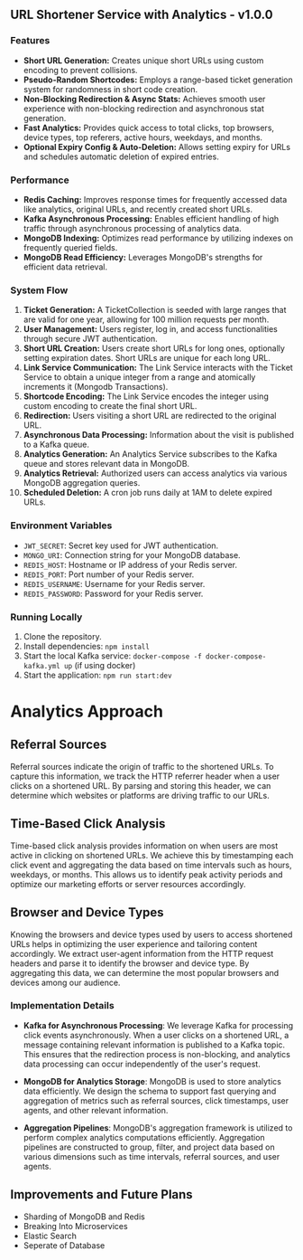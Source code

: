 ## URL Shortener Service with Analytics - v1.0.0

### Features

- **Short URL Generation:** Creates unique short URLs using custom encoding to prevent collisions.
- **Pseudo-Random Shortcodes:** Employs a range-based ticket generation system for randomness in short code creation.
- **Non-Blocking Redirection & Async Stats:** Achieves smooth user experience with non-blocking redirection and asynchronous stat generation.
- **Fast Analytics:** Provides quick access to total clicks, top browsers, device types, top referers, active hours, weekdays, and months.
- **Optional Expiry Config & Auto-Deletion:** Allows setting expiry for URLs and schedules automatic deletion of expired entries.

### Performance

- **Redis Caching:** Improves response times for frequently accessed data like analytics, original URLs, and recently created short URLs.
- **Kafka Asynchronous Processing:** Enables efficient handling of high traffic through asynchronous processing of analytics data.
- **MongoDB Indexing:** Optimizes read performance by utilizing indexes on frequently queried fields.
- **MongoDB Read Efficiency:** Leverages MongoDB's strengths for efficient data retrieval.

### System Flow

1. **Ticket Generation:** A TicketCollection is seeded with large ranges that are valid for one year, allowing for 100 million requests per month.
2. **User Management:** Users register, log in, and access functionalities through secure JWT authentication.
3. **Short URL Creation:** Users create short URLs for long ones, optionally setting expiration dates. Short URLs are unique for each long URL.
4. **Link Service Communication:** The Link Service interacts with the Ticket Service to obtain a unique integer from a range and atomically increments it (Mongodb Transactions).
5. **Shortcode Encoding:** The Link Service encodes the integer using custom encoding to create the final short URL.
6. **Redirection:** Users visiting a short URL are redirected to the original URL.
7. **Asynchronous Data Processing:** Information about the visit is published to a Kafka queue.
8. **Analytics Generation:** An Analytics Service subscribes to the Kafka queue and stores relevant data in MongoDB.
9. **Analytics Retrieval:** Authorized users can access analytics via various MongoDB aggregation queries.
10. **Scheduled Deletion:** A cron job runs daily at 1AM to delete expired URLs.

### Environment Variables

- `JWT_SECRET`: Secret key used for JWT authentication.
- `MONGO_URI`: Connection string for your MongoDB database.
- `REDIS_HOST`: Hostname or IP address of your Redis server.
- `REDIS_PORT`: Port number of your Redis server.
- `REDIS_USERNAME`: Username for your Redis server.
- `REDIS_PASSWORD`: Password for your Redis server.

### Running Locally

1. Clone the repository.
2. Install dependencies: `npm install`
3. Start the local Kafka service: `docker-compose -f docker-compose-kafka.yml up` (if using docker)
4. Start the application: `npm run start:dev`

# Analytics Approach

## Referral Sources

Referral sources indicate the origin of traffic to the shortened URLs. To capture this information, we track the HTTP referrer header when a user clicks on a shortened URL. By parsing and storing this header, we can determine which websites or platforms are driving traffic to our URLs.

## Time-Based Click Analysis

Time-based click analysis provides information on when users are most active in clicking on shortened URLs. We achieve this by timestamping each click event and aggregating the data based on time intervals such as hours, weekdays, or months. This allows us to identify peak activity periods and optimize our marketing efforts or server resources accordingly.

## Browser and Device Types

Knowing the browsers and device types used by users to access shortened URLs helps in optimizing the user experience and tailoring content accordingly. We extract user-agent information from the HTTP request headers and parse it to identify the browser and device type. By aggregating this data, we can determine the most popular browsers and devices among our audience.

### Implementation Details

- **Kafka for Asynchronous Processing**: We leverage Kafka for processing click events asynchronously. When a user clicks on a shortened URL, a message containing relevant information is published to a Kafka topic. This ensures that the redirection process is non-blocking, and analytics data processing can occur independently of the user's request.

- **MongoDB for Analytics Storage**: MongoDB is used to store analytics data efficiently. We design the schema to support fast querying and aggregation of metrics such as referral sources, click timestamps, user agents, and other relevant information.

- **Aggregation Pipelines**: MongoDB's aggregation framework is utilized to perform complex analytics computations efficiently. Aggregation pipelines are constructed to group, filter, and project data based on various dimensions such as time intervals, referral sources, and user agents.

## Improvements and Future Plans

- Sharding of MongoDB and Redis
- Breaking Into Microservices
- Elastic Search
- Seperate of Database

